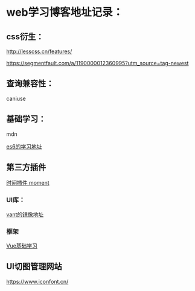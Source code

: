 # web学习博客地址记录：

## css衍生：

http://lesscss.cn/features/

https://segmentfault.com/a/1190000012360995?utm_source=tag-newest

## 查询兼容性：

caniuse

## 基础学习：

mdn

[es6的学习地址](https://es6.ruanyifeng.com/)

## 第三方插件

[时间插件 moment](http://momentjs.cn/docs/#/parsing/string-format/)

### UI库：

[vant的镜像地址](https://vant-contrib.gitee.io/vant/#/zh-CN/radio)

### 框架

[Vue基础学习](https://cn.vuejs.org/v2/guide/)

## UI切图管理网站
https://www.iconfont.cn/

